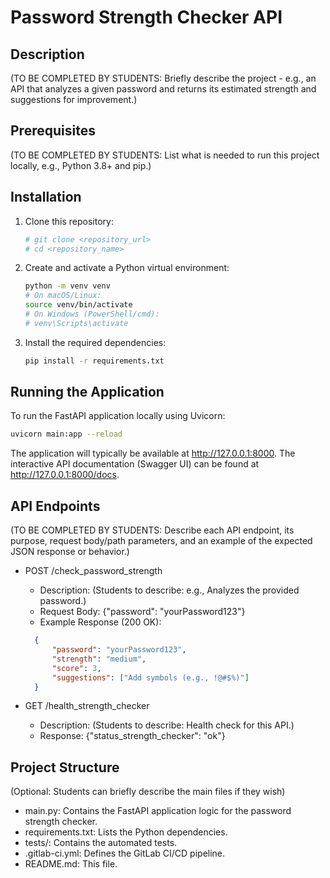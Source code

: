 # Password Strength Checker API

## Description

(TO BE COMPLETED BY STUDENTS: Briefly describe the project - e.g., an API that analyzes a given password and returns its estimated strength and suggestions for improvement.)

## Prerequisites

(TO BE COMPLETED BY STUDENTS: List what is needed to run this project locally, e.g., Python 3.8+ and pip.)

## Installation

1.  Clone this repository:
    ```bash
    # git clone <repository_url>
    # cd <repository_name>
    ```
2.  Create and activate a Python virtual environment:
    ```bash
    python -m venv venv
    # On macOS/Linux:
    source venv/bin/activate
    # On Windows (PowerShell/cmd):
    # venv\Scripts\activate
    ```
3.  Install the required dependencies:
    ```bash
    pip install -r requirements.txt
    ```

## Running the Application

To run the FastAPI application locally using Uvicorn:
```bash
uvicorn main:app --reload
```
The application will typically be available at http://127.0.0.1:8000. The interactive API documentation (Swagger UI) can be found at http://127.0.0.1:8000/docs.

## API Endpoints

(TO BE COMPLETED BY STUDENTS: Describe each API endpoint, its purpose, request body/path parameters, and an example of the expected JSON response or behavior.)

* POST /check_password_strength
  * Description: (Students to describe: e.g., Analyzes the provided password.)
  * Request Body: {"password": "yourPassword123"}
  * Example Response (200 OK):
  ```json
    {
        "password": "yourPassword123", 
        "strength": "medium", 
        "score": 3,
        "suggestions": ["Add symbols (e.g., !@#$%)"]
    }
  ```

* GET /health_strength_checker
  * Description: (Students to describe: Health check for this API.)
  * Response: {"status_strength_checker": "ok"}

## Project Structure

(Optional: Students can briefly describe the main files if they wish)

* main.py: Contains the FastAPI application logic for the password strength checker.
* requirements.txt: Lists the Python dependencies.
* tests/: Contains the automated tests.
* .gitlab-ci.yml: Defines the GitLab CI/CD pipeline.
* README.md: This file.